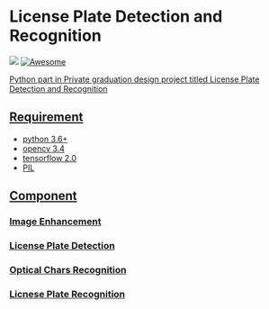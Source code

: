 # License Plate Detection and Recognition
![](https://img.shields.io/badge/language-Python3-blue)
<a href="https://github.com/YunYang1994/TensorFlow2.0-Examples/blob/master/LICENSE">
   <img src="https://img.shields.io/github/license/mashape/apistatus.svg?maxAge=2592000"
        alt="Awesome">

Python part in Private graduation design project titled License Plate Detection and Recognition

## Requirement
- python 3.6+ 
- opencv 3.4
- tensorflow 2.0
- PIL 

## Component
### Image Enhancement
### License Plate Detection
### Optical Chars Recognition
### Licnese Plate Recognition

